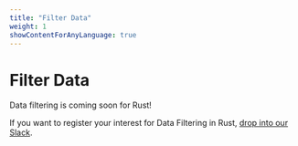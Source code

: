```yaml
---
title: "Filter Data"
weight: 1
showContentForAnyLanguage: true
---
```


# Filter Data

Data filtering is coming soon for Rust!

If you want to register your interest for Data Filtering in
Rust, [drop into our Slack](https://join-slack.osohq.com).
